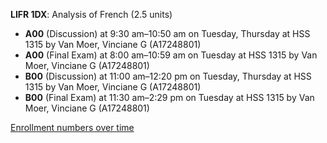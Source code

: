 **LIFR 1DX**: Analysis of French (2.5 units)

- **A00** (Discussion) at 9:30 am–10:50 am on Tuesday, Thursday at HSS 1315 by Van Moer, Vinciane G (A17248801)
- **A00** (Final Exam) at 8:00 am–10:59 am on Tuesday at HSS 1315 by Van Moer, Vinciane G (A17248801)
- **B00** (Discussion) at 11:00 am–12:20 pm on Tuesday, Thursday at HSS 1315 by Van Moer, Vinciane G (A17248801)
- **B00** (Final Exam) at 11:30 am–2:29 pm on Tuesday at HSS 1315 by Van Moer, Vinciane G (A17248801)

[Enrollment numbers over time](./LIFR1DX.tsv)
